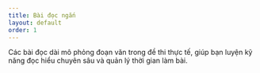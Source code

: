 ```yaml
---
title: Bài đọc ngắn
layout: default
order: 1
---
```


Các bài đọc dài mô phỏng đoạn văn trong đề thi thực tế, giúp bạn luyện kỹ năng đọc hiểu chuyên sâu và quản lý thời gian làm bài.

